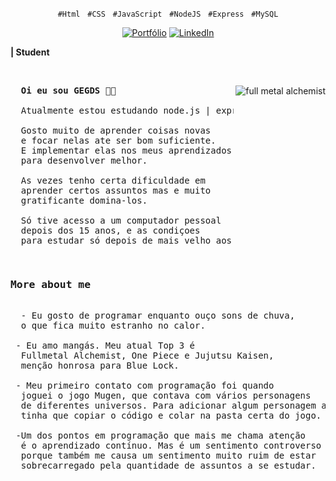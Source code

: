 <p align="center">
  <code>#Html</code> &nbsp;
  <code>#CSS</code> &nbsp;
  <code>#JavaScript</code> &nbsp;
  <code>#NodeJS</code> &nbsp;
  <code>#Express</code> &nbsp;
  <code>#MySQL</code>
</p>

<!-- Icons -->
<div align="center">
  <a href="" title="">
    <img alt="Portfólio" src=""></a>
 
  <a href="https://www.linkedin.com/in/gabriel-silva-39a71b217/" title="Conect with me">
    <img alt="LinkedIn" src="https://img.shields.io/badge/Linked--In-%20%20%20%20-blue"></a>
</div>

<!-- Title -->
<div align="left">
  <p>
    <strong>| Student</strong>
  </p>
</div>

&nbsp;

<img
  src="https://64.media.tumblr.com/a93bbaacc1057fdbb5febb1cba27ee47/tumblr_o78qr44Yl91rnbh24o2_540.gif"
  style="max-width: 100%; height: auto;" 
  align="right"
  alt="full metal alchemist"
/>

<!-- Main Content -->
<pre align="justify">
  <strong>Oi eu sou GEGDS 👋🏽</strong>

  Atualmente estou estudando node.js | express | ejs

  Gosto muito de aprender coisas novas 
  e focar nelas ate ser bom suficiente.
  E implementar elas nos meus aprendizados
  para desenvolver melhor.

  As vezes tenho certa dificuldade em 
  aprender certos assuntos mas e muito
  gratificante domina-los.

  Só tive acesso a um computador pessoal 
  depois dos 15 anos, e as condiçoes 
  para estudar só depois de mais velho aos 24.
</pre>

<pre width="100%">
  <h3>More about me</h3>
  - Eu gosto de programar enquanto ouço sons de chuva, 
  o que fica muito estranho no calor.

 - Eu amo mangás. Meu atual Top 3 é 
  Fullmetal Alchemist, One Piece e Jujutsu Kaisen,
  menção honrosa para Blue Lock.

 - Meu primeiro contato com programação foi quando 
  joguei o jogo Mugen, que contava com vários personagens 
  de diferentes universos. Para adicionar algum personagem ao jogo, 
  tinha que copiar o código e colar na pasta certa do jogo.

 -Um dos pontos em programação que mais me chama atenção 
  é o aprendizado contínuo. Mas é um sentimento controverso 
  porque também me causa um sentimento muito ruim de estar 
  sobrecarregado pela quantidade de assuntos a se estudar.

</pre>
